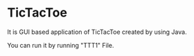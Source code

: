 # TicTacToe

It is GUI based application of TicTacToe created by using Java.

You can run it by running "TTT1" File.
